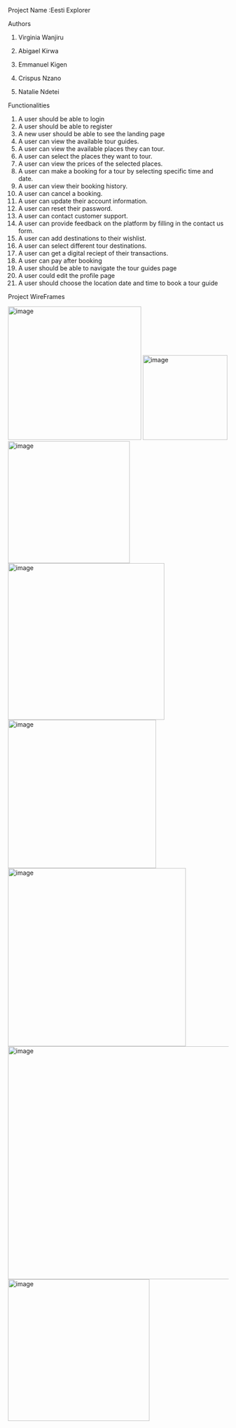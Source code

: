 Project Name :Eesti Explorer 

Authors

1. Virginia Wanjiru

5. Abigael Kirwa
  
2. Emmanuel Kigen 

3. Crispus Nzano

4. Natalie Ndetei


Functionalities
1. A user should be able to login
2. A user should be able to register
3. A new user should be able to see the landing page
4. A user can view the available tour guides.
5. A user can view the available places they can tour.
6. A user can select the places they want to tour.
7. A user can view the prices of the selected places.
8. A user can make a booking for a tour by selecting specific time and date.
9. A user can view their booking history.
10. A user can cancel a booking.
11. A user can update their account information.
12. A user can reset their password.
13. A user can contact customer support.
14. A user can provide feedback on the platform by filling in the contact us form.
15. A user can add destinations to their wishlist.
16. A user can select different tour destinations.
17. A user can get a digital reciept of their transactions.
18. A user can pay after booking
19. A user should be able to navigate the tour guides page
20. A user could edit the profile page
21. A user should choose the location date and time to book a tour guide


Project WireFrames 

<img width="304" alt="image" src="https://github.com/digital-explorers-2/eesti-explorer/assets/125539295/3b863aee-2de2-4081-96bc-67aeb372e784">

<img width="193" alt="image" src="https://github.com/digital-explorers-2/eesti-explorer/assets/125539295/f02f05f5-3c5c-40f7-acc6-b6fa75b0de63">

<img width="278" alt="image" src="https://github.com/digital-explorers-2/eesti-explorer/assets/125539295/fd58ae9a-1e5d-435f-9c67-590ae8bd78e9">

<img width="357" alt="image" src="https://github.com/digital-explorers-2/eesti-explorer/assets/125539295/b9195ffc-6fa8-4cef-b1eb-2000a9d47b20">

<img width="338" alt="image" src="https://github.com/digital-explorers-2/eesti-explorer/assets/125539295/39ab9ac1-c277-43d2-8ad4-e735e55d7202">
   
<img width="406" alt="image" src="https://github.com/digital-explorers-2/eesti-explorer/assets/125539295/15d32073-d30b-4985-9066-ae2f3c2ad4be">

<img width="531" alt="image" src="https://github.com/digital-explorers-2/eesti-explorer/assets/125539295/7e70e52e-6c91-4977-a2fe-fe02c09b63b2">

<img width="323" alt="image" src="https://github.com/digital-explorers-2/eesti-explorer/assets/125539295/a61b3cf3-af53-447e-8454-071f97b9bf1e">











